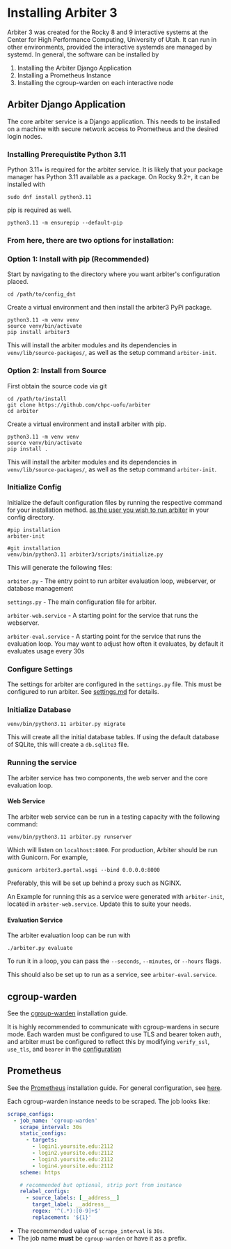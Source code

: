 # Installing Arbiter 3
Arbiter 3 was created for the Rocky 8 and 9 interactive systems at the Center for High Performance Computing, University of Utah. It can run in other environments, provided the interactive systemds are managed by systemd. In general, the software can be installed by

1. Installing the Arbiter Django Application
2. Installing a Prometheus Instance
3. Installing the cgroup-warden on each interactive node

## Arbiter Django Application
The core arbiter service is a Django application. This needs to be installed on a machine
with secure network access to Prometheus and the desired login nodes.

### Installing Prerequistite Python 3.11
Python 3.11+ is required for the arbiter service. It is likely that your package manager has Python 3.11 available as a package. On Rocky 9.2+, it can be installed with
```shell
sudo dnf install python3.11
```

pip is required as well.
```shell
python3.11 -m ensurepip --default-pip
```

### From here, there are two options for installation:

### Option 1: Install with pip (Recommended)

Start by navigating to the directory where you want arbiter's configuration placed.
```shell
cd /path/to/config_dst
```

Create a virtual environment and then install the arbiter3 PyPi package. 
```shell
python3.11 -m venv venv
source venv/bin/activate
pip install arbiter3
```
This will install the arbiter modules and its dependencies in `venv/lib/source-packages/`, as well as the setup command `arbiter-init`.

### Option 2: Install from Source

First obtain the source code via git
```shell
cd /path/to/install
git clone https://github.com/chpc-uofu/arbiter
cd arbiter
```

Create a virtual environment and install arbiter with pip. 
```shell
python3.11 -m venv venv
source venv/bin/activate
pip install .
```
This will install the arbiter modules and its dependencies in `venv/lib/source-packages/`, as well as the setup command `arbiter-init`.

### Initialize Config
Initialize the default configuration files by running the respective command for your installation method. <u>as the user you wish to run arbiter</u> in your config directory.
```shell
#pip installation
arbiter-init 

#git installation
venv/bin/python3.11 arbiter3/scripts/initialize.py
```

This will generate the following files:

`arbiter.py` - The entry point to run arbiter evaluation loop, webserver, or database management

`settings.py` - The main configuration file for arbiter.

`arbiter-web.service` - A starting point for the service that runs the webserver. 

`arbiter-eval.service` - A starting point for the service that runs the evaluation loop. You may want to adjust how often it evaluates, by default it evaluates usage every 30s

### Configure Settings
The settings for arbiter are configured in the `settings.py` file. This must be configured to run arbiter. See [settings.md](settings.md) for details.

### Initialize Database

```shell
venv/bin/python3.11 arbiter.py migrate
```
This will create all the initial database tables. If using the default database of SQLite, this will create a `db.sqlite3` file. 


### Running the service
The arbiter service has two components, the web server and the core evaluation loop.

#### Web Service
The arbiter web service can be run in a testing capacity with the following command:
```shell
venv/bin/python3.11 arbiter.py runserver 
```
Which will listen on `localhost:8000`. For production, Arbiter should be run with Gunicorn. For example,
```shell
gunicorn arbiter3.portal.wsgi --bind 0.0.0.0:8000 
```
Preferably, this will be set up behind a proxy such as NGINX. 

An Example for running this as a service were generated with `arbiter-init`, located in `arbiter-web.service`. Update this to suite your needs. 

#### Evaluation Service
The arbiter evaluation loop can be run with
```
./arbiter.py evaluate
```
To run it in a loop, you can pass the `--seconds`, `--minutes`, or `--hours` flags.

This should also be set up to run as a service, see `arbiter-eval.service`.


## cgroup-warden
See the [cgroup-warden](https://github.com/chpc-uofu/cgroup-warden)
installation guide.

It is highly recommended to communicate with cgroup-wardens in secure mode.
Each warden must be configured to use TLS and bearer token auth, and arbiter must be configured to reflect this by modifying
`verify_ssl`, `use_tls`, and `bearer` in the [configuration](https://github.com/chpc-uofu/arbiter/blob/main/docs/settings.md#warden)


## Prometheus
See the [Prometheus](https://prometheus.io/docs/prometheus/latest/installation/) installation guide. 
For general configuration, see [here](https://prometheus.io/docs/prometheus/latest/configuration/). 

Each cgroup-warden instance needs to be scraped. The job looks like:
```yaml
scrape_configs:
  - job_name: 'cgroup-warden'
    scrape_interval: 30s
    static_configs:
      - targets:
        - login1.yoursite.edu:2112
        - login2.yoursite.edu:2112
        - login3.yoursite.edu:2112
        - login4.yoursite.edu:2112
    scheme: https

    # recommended but optional, strip port from instance
    relabel_configs:
      - source_labels: [__address__]
        target_label: __address__
        regex: '^(.*):[0-9]+$'
        replacement: '${1}'
```

- The recommended value of `scrape_interval` is `30s`. 
- The job name **must** be `cgroup-warden` or have it as a prefix. 
